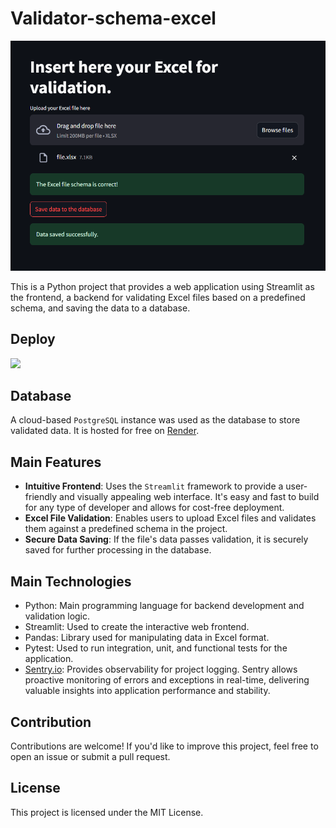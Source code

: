 # Validator-schema-excel

![Image Alt Text](static/home.png)

This is a Python project that provides a web application using Streamlit as the frontend, a backend for validating Excel files based on a predefined schema, and saving the data to a database.

## Deploy

[![](https://img.shields.io/badge/Launch-Cloud%20Instance-brightgreen?style=for-the-badge)](https://validator-schema-excel-yn8pdttx5ciq69gn3xejsv.streamlit.app/)

## Database

A cloud-based `PostgreSQL` instance was used as the database to store validated data. It is hosted for free on [Render](https://render.com/).

## Main Features

- **Intuitive Frontend**: Uses the `Streamlit` framework to provide a user-friendly and visually appealing web interface. It's easy and fast to build for any type of developer and allows for cost-free deployment.
- **Excel File Validation**: Enables users to upload Excel files and validates them against a predefined schema in the project.
- **Secure Data Saving**: If the file's data passes validation, it is securely saved for further processing in the database.

## Main Technologies

- Python: Main programming language for backend development and validation logic.
- Streamlit: Used to create the interactive web frontend.
- Pandas: Library used for manipulating data in Excel format.
- Pytest: Used to run integration, unit, and functional tests for the application.
- [Sentry.io](https://sentry.io/): Provides observability for project logging. Sentry allows proactive monitoring of errors and exceptions in real-time, delivering valuable insights into application performance and stability.

## Contribution

Contributions are welcome! If you'd like to improve this project, feel free to open an issue or submit a pull request.

## License

This project is licensed under the MIT License.
